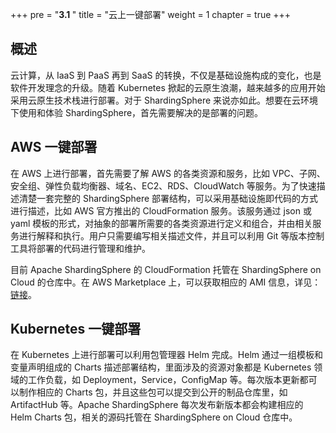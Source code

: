 +++
pre = "<b>3.1 </b>"
title = "云上一键部署"
weight = 1
chapter = true
+++

## 概述

云计算，从 IaaS 到 PaaS 再到 SaaS 的转换，不仅是基础设施构成的变化，也是软件开发理念的升级。随着 Kubernetes 掀起的云原生浪潮，越来越多的应用开始采用云原生技术栈进行部署。对于 ShardingSphere 来说亦如此。想要在云环境下使用和体验 ShardingSphere，首先需要解决的是部署的问题。

## AWS 一键部署

在 AWS 上进行部署，首先需要了解 AWS 的各类资源和服务，比如 VPC、子网、安全组、弹性负载均衡器、域名、EC2、RDS、CloudWatch 等服务。为了快速描述清楚一套完整的 ShardingSphere 部署结构，可以采用基础设施即代码的方式进行描述，比如 AWS 官方推出的 CloudFormation 服务。该服务通过 json 或 yaml
模板的形式，对抽象的部署所需要的各类资源进行定义和组合，并由相关服务进行解释和执行。用户只需要编写相关描述文件，并且可以利用 Git 等版本控制工具将部署的代码进行管理和维护。

目前 Apache ShardingSphere 的 CloudFormation 托管在 ShardingSphere on Cloud 的仓库中。在 AWS Marketplace 上，可以获取相应的 AMI 信息，详见：[链接](https://us-east-1.console.aws.amazon.com/marketplace/home?region=ap-southeast-1#/subscriptions/ef146e06-20ca-4da4-8954-78a7c51b3c5a)。

## Kubernetes 一键部署

在 Kubernetes 上进行部署可以利用包管理器 Helm 完成。Helm 通过一组模板和变量声明组成的 Charts 描述部署结构，里面涉及的资源对象都是 Kubernetes 领域的工作负载，如 Deployment，Service，ConfigMap 等。每次版本更新都可以制作相应的 Charts 包，并且这些包可以提交到公开的制品仓库里，如 ArtifactHub 等。Apache ShardingSphere 每次发布新版本都会构建相应的 Helm Charts 包，相关的源码托管在 ShardingSphere on Cloud 仓库中。
